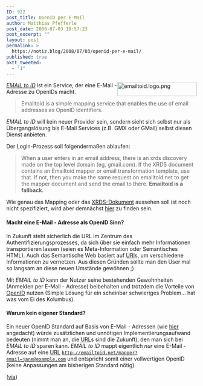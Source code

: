 ```yaml
---
ID: 922
post_title: OpenID per E-Mail
author: Matthias Pfefferle
post_date: 2008-07-03 19:57:23
post_excerpt: ""
layout: post
permalink: >
  https://notiz.blog/2008/07/03/openid-per-e-mail/
published: true
aktt_tweeted:
  - "1"
---
```

<img src="http://notiz.blog/wp-content/uploads/2008/07/emailtoidlogo.png" alt="emailtoid.logo.png" border="0" width="210" height="37" style="float: right; border: none;" /><em><a href="http://emailtoid.net/">EMAIL to ID</a></em> ist ein Service, der eine E-Mail - Adresse zu OpenIDs macht.

<blockquote>Emailtoid is a simple mapping service that enables the use of email addresses as OpenID identifiers.</blockquote>

<em>EMAIL to ID</em> will kein neuer Provider sein, sondern sieht sich selbst nur als Übergangslösung bis E-Mail Services (z.B. GMX oder GMail) selbst diesen Dienst anbieten.

Der Login-Prozess soll folgendermaßen ablaufen:

<blockquote>When a user enters in an email address, there is an xrds discovery made on the top level domain (eg, gmail.com). If the XRDS document contains an Emailtoid mapper or email transformation template, use that. If not, then you make the same request on emailtoid.net to get the mapper document and send the email to there. <strong>Emailtoid is a fallback.</strong></blockquote>

Wie genau das Mapping oder das <a href="http://xrds-simple.net/">XRDS-Dokument</a> aussehen soll ist noch nicht spezifiziert, wird aber demnächst <a href="http://emailtoid.net/developers/#adding_emailtoid">hier</a> zu finden sein.

<h4>Macht eine E-Mail - Adresse als OpenID Sinn?</h4>

In Zukunft steht sicherlich die URL im Zentrum des Authentifizierungsprozesses, da sich über sie einfach mehr Informationen transportieren lassen (seien es Meta-Information oder Semantisches HTML). Auch das Semantische Web basiert auf <abbr title="Uniform Resource Identifier">URI</abbr>s, um verschiedene Informationen zu vernetzen. Aus diesen Gründen sollte man den User mal so langsam an diese neuen Umstände gewöhnen ;)

Mit <em>EMAIL to ID</em> kann der Nutzer seine bestehenden Gewohnheiten (Anmelden per E-Mail - Adresse) beibehalten und trotzdem die Vorteile von <a href="http://openid.net/">OpenID</a> nutzen (Simple Lösung für ein scheinbar schwieriges Problem... hat was vom Ei des Kolumbus).

<h4>Warum kein eigener Standard?</h4>

Ein neuer OpenID Standard auf Basis von E-Mail - Adressen (wie <a href="http://www.sappenin.com/openid/ext/oet/openid-email-transform-extension-1_0.html">hier</a> angedacht) würde zusätzlichen und unnötigen Implementierungsaufwand bedeuten (nimmt man an, die <abbr title="Uniform Resource Locator">URL</abbr>s sind die Zukunft), den man sich bei <em>EMAIL to ID</em> sparen kann. <em>EMAIL to ID</em> mappt eigentlich <em>nur</em> eine E-Mail - Adresse auf eine <abbr title="Uniform Resource Locator">URL</abbr> <code>http://emailtoid.net/mapper?email=jane@example.com</code> und entspricht somit einer vollwertigen OpenID (keine Anpassungen am bisherigen Standard nötig).

(<a href="http://factoryjoe.com/blog/2008/06/22/announcing-emailtoid-mapping-email-addresses-to-openids/">via</a>)